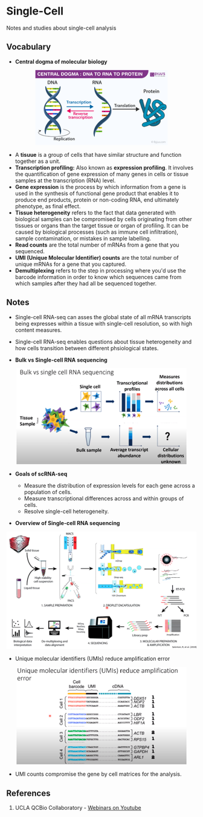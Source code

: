 # Single-Cell
Notes and studies about single-cell analysis
## Vocabulary
* **Central dogma of molecular biology**

<p align="center">
  <img src="Central-Dogma-DNA-to-RNA-to-Protein.png" width="350" title="central dogma">
</p>

* A **tisuue** is a group of cells that have similar structure and function together as a unit. 
* **Transcription profiling:** Also known as **expression profiling**. It involves the quantification of gene expression of many genes in cells or tissue samples at the transcription (RNA) level.
* **Gene expression** is the process by which information from a gene is used in the synthesis of functional gene product that enables it to produce end products, protein or non-coding RNA, end ultimately phenotype, as final effect.
* **Tissue heterogeneity** refers to the fact that data generated with biological samples can be compromised by cells originating from other tissues or organs than the target tissue or organ of profiling. It can be caused by biological processes (such as immune cell infiltration), sample contamination, or mistakes in sample labelling.
*  **Read counts** are the total number of mRNAs from a gene that you sequenced.
*  **UMI (Unique Molecular Identifier) counts** are the total number of unique mRNAs for a gene that you captured.
*  **Demultiplexing** refers to the step in processing where you'd use the barcode information in order to know which sequences came from which samples after they had all be sequenced together.


## Notes
* Single-cell RNA-seq can asses the global state of all mRNA transcripts being expresses within a tissue with single-cell resolution, so with high content measures.
* Single-cell RNA-seq enables questions about tissue heterogeneity and how cells transition between different phsiological states.

* **Bulk vs Single-cell RNA sequencing**

 <p align="center">
  <img src="bulk_vs_SC.png" width="450" title="Bulk vs Single-Cell RNA sequencing">
</p>

* **Goals of scRNA-seq**
   - Measure the distribution of expression levels for each gene across a population of cells.
   - Measure transcriptional differences across and within groups of cells.
   - Resolve single-cell heterogeneity.
   
* **Overview of Single-cell RNA sequencing**

 <p align="center">
  <img src="scrna-process.png" width="650" title="Overview of Single-cell RNA sequencing">
</p>

* Unique molecular identifiers (UMIs) reduce amplification error

 <p align="center">
  <img src="umi-cellbarcode.png" width="450" title="umi and cell barcode">
</p>

* UMI counts compromise the gene by cell matrices for the analysis.

## References
  1. UCLA QCBio Collaboratory - [Webinars on Youtube](https://www.youtube.com/watch?v=jwSPTgF9ESQ&t=1177s)
